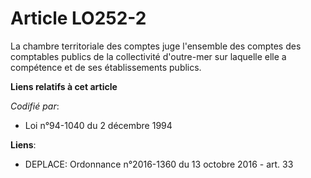 # Article LO252-2

La chambre territoriale des comptes juge l'ensemble des comptes des comptables publics de la collectivité d'outre-mer sur
laquelle elle a compétence et de ses établissements publics.

**Liens relatifs à cet article**

_Codifié par_:

  - Loi n°94-1040 du 2 décembre 1994

**Liens**:

  - DEPLACE: Ordonnance n°2016-1360 du 13 octobre 2016 - art. 33
